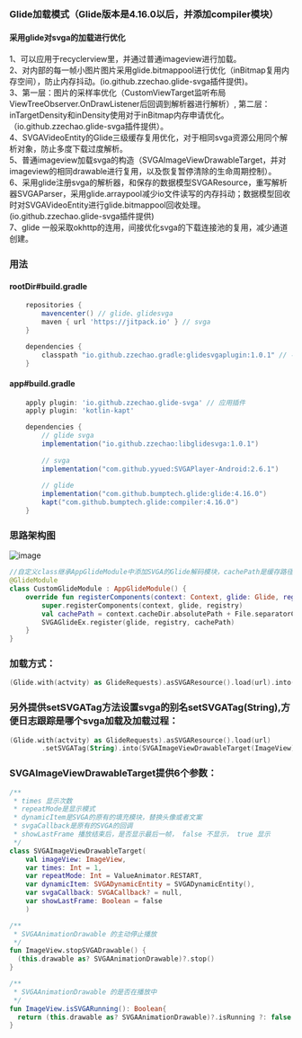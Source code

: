 ### Glide加载模式（Glide版本是4.16.0以后，并添加compiler模块）

#### 采用glide对svga的加载进行优化  
  1、可以应用于recyclerview里，并通过普通imageview进行加载。</br>
  2、对内部的每一帧小图片图片采用glide.bitmappool进行优化（inBitmap复用内存空间），防止内存抖动。(io.github.zzechao.glide-svga插件提供)。</br>
  3、第一层：图片的采样率优化（CustomViewTarget监听布局ViewTreeObserver.OnDrawListener后回调到解析器进行解析）, 第二层：inTargetDensity和inDensity使用对于inBitmap内存申请优化。（io.github.zzechao.glide-svga插件提供）。</br>
  4、SVGAVideoEntity的Glide三级缓存复用优化，对于相同svga资源公用同个解析对象，防止多度下载过度解析。</br>
  5、普通imageview加载svga的构造（SVGAImageViewDrawableTarget，并对imageview的相同drawable进行复用，以及恢复暂停清除的生命周期控制）。</br>
  6、采用glide注册svga的解析器，和保存的数据模型SVGAResource，重写解析器SVGAParser，采用glide.arraypool减少io文件读写的内存抖动；数据模型回收时对SVGAVideoEntity进行glide.bitmappool回收处理。(io.github.zzechao.glide-svga插件提供)</br>
  7、glide 一般采取okhttp的连用，间接优化svga的下载连接池的复用，减少通道创建。</br>

### 用法 
#### rootDir#build.gradle
```groovy
    repositories {
        mavencenter() // glide、glidesvga
        maven { url 'https://jitpack.io' } // svga
    }

    dependencies {
        classpath "io.github.zzechao.gradle:glidesvgaplugin:1.0.1" // 导入插件和对应版本
    }
```
#### app#build.gradle
```groovy
    apply plugin: 'io.github.zzechao.glide-svga' // 应用插件
    apply plugin: 'kotlin-kapt'

    dependencies {
        // glide svga
        implementation("io.github.zzechao:libglidesvga:1.0.1")
        
        // svga
        implementation("com.github.yyued:SVGAPlayer-Android:2.6.1")
        
        // glide
        implementation("com.github.bumptech.glide:glide:4.16.0")
        kapt("com.github.bumptech.glide:compiler:4.16.0")
    }
```

### 思路架构图
![image](https://github.com/zzechao/svgaplayer-android-glide_feature/blob/master/process.png)

```kotlin
//自定义class继承AppGlideModule中添加SVGA的Glide解码模块，cachePath是缓存路径，是针对SVGA 1.0版本的文件缓存路径：
@GlideModule
class CustomGlideModule : AppGlideModule() {
    override fun registerComponents(context: Context, glide: Glide, registry: Registry) {
        super.registerComponents(context, glide, registry)
        val cachePath = context.cacheDir.absolutePath + File.separatorChar + "glide-svga"
        SVGAGlideEx.register(glide, registry, cachePath)
    }
}
```

### 加载方式：
```kotlin
(Glide.with(actvity) as GlideRequests).asSVGAResource().load(url).into(SVGAImageViewDrawableTarget(ImageView))
```

### 另外提供setSVGATag方法设置svga的别名setSVGATag(String),方便日志跟踪是哪个svga加载及加载过程：
```kotlin
(Glide.with(actvity) as GlideRequests).asSVGAResource().load(url)
        .setSVGATag(String).into(SVGAImageViewDrawableTarget(ImageView))
```

### SVGAImageViewDrawableTarget提供6个参数：
```kotlin
/**
 * times 显示次数
 * repeatMode是显示模式
 * dynamicItem是SVGA的原有的填充模块，替换头像或者文案
 * svgaCallback是原有的SVGA的回调
 * showLastFrame 播放结束后，是否显示最后一帧， false 不显示， true 显示
 */
class SVGAImageViewDrawableTarget(
    val imageView: ImageView, 
    var times: Int = 1,
    var repeatMode: Int = ValueAnimator.RESTART,
    var dynamicItem: SVGADynamicEntity = SVGADynamicEntity(),
    var svgaCallback: SVGACallback? = null,
    var showLastFrame: Boolean = false
    )

/**
 * SVGAAnimationDrawable 的主动停止播放
 */
fun ImageView.stopSVGADrawable() {
  (this.drawable as? SVGAAnimationDrawable)?.stop()
}

/**
 * SVGAAnimationDrawable 的是否在播放中
 */
fun ImageView.isSVGARunning(): Boolean{
  return (this.drawable as? SVGAAnimationDrawable)?.isRunning ?: false
}
```    